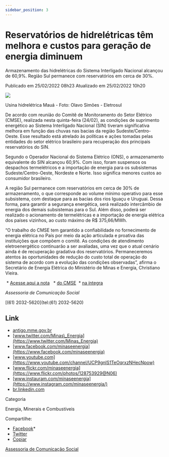 ```yaml
---
sidebar_position: 3
---
```


# Reservatórios de hidrelétricas têm melhora e custos para geração de energia diminuem

Armazenamento das hidrelétricas do Sistema Interligado Nacional alcançou de 60,9%. Região Sul permanece com reservatórios em cerca de 30%.

Publicado em 25/02/2022 08h23 Atualizado em 25/02/2022 10h20

![ ](https://www.gov.br/mme/pt-br/assuntos/noticias/reservatorios-das-hidreletricas-tem-melhora-e-custos-para-geracao-de-energia-diminuem/uhe-maua-capa-4-olavo-simoes-eletrosul.png/@@images/59d39612-046f-4d0e-9cf7-0d524b5fa94a.png)

Usina hidrelétrica Mauá - Foto: Olavo Simões - Eletrosul

De acordo com reunião do Comitê de Monitoramento do Setor Elétrico (CMSE), realizada nesta quinta-feira (24/02), as condições de suprimento energético ao Sistema Interligado Nacional (SIN) tiveram significativa melhora em função das chuvas nas bacias da região Sudeste/Centro-Oeste. Esse resultado está atrelado às políticas e ações tomadas pelas entidades do setor elétrico brasileiro para recuperação dos principais reservatórios do SIN.

Segundo o Operador Nacional do Sistema Elétrico (ONS), o armazenamento equivalente do SIN alcançou 60,9%. Com isso, foram suspensos os despachos termelétricos e a importação de energia para os subsistemas Sudeste/Centro-Oeste, Nordeste e Norte. Isso significa menores custos ao consumidor brasileiro.

A região Sul permanece com reservatórios em cerca de 30% de armazenamento, o que corresponde ao volume mínimo operativo para esse subsistema, com destaque para as bacias dos rios Iguaçu e Uruguai. Dessa forma, para garantir a segurança energética, será realizado intercâmbio de energia dos demais subsistemas para o Sul. Além disso, poderá ser realizado o acionamento de termelétricas e a importação de energia elétrica dos países vizinhos, ao custo máximo de R$ 375,66/MWh.

“O trabalho do CMSE tem garantido a confiabilidade no fornecimento de energia elétrica no País por meio da ação articulada e proativa das instituições que compõem o comitê. As condições de atendimento eletroenergético continuarão a ser avaliadas, uma vez que o atual cenário ainda é de recuperação gradativa dos reservatórios. Permaneceremos atentos às oportunidades de redução do custo total de operação do sistema de acordo com a evolução das condições observadas”, afirma o Secretário de Energia Elétrica do Ministério de Minas e Energia, Christiano Vieira.

 *   [Acesse aqui a nota](https://www.gov.br/mme/pt-br/assuntos/noticias/cmse-avalia-em-reuniao-extraordinaria-condicoes-de-atendimento-ao-sistema-interligado-nacional-2013-sin-e-reduz-teto-de-custos-para-os-despachos-termeletricos-adicionais) 
 *   [do CMSE](https://www.gov.br/mme/pt-br/assuntos/noticias/cmse-avalia-em-reuniao-extraordinaria-condicoes-de-atendimento-ao-sistema-interligado-nacional-2013-sin-e-reduz-teto-de-custos-para-os-despachos-termeletricos-adicionais) 
 *   [na íntegra](https://www.gov.br/mme/pt-br/assuntos/noticias/cmse-avalia-em-reuniao-extraordinaria-condicoes-de-atendimento-ao-sistema-interligado-nacional-2013-sin-e-reduz-teto-de-custos-para-os-despachos-termeletricos-adicionais) 

_Assessoria de Comunicação Social_

[(61) 2032-5620](tel:(61) 2032-5620)


## Link 
 
 - [antigo.mme.gov.br](http://antigo.mme.gov.br/)  
 - [www.twitter.com/Minas\_Energia](https://www.twitter.com/Minas_Energia)  
 - [www.facebook.com/minaseenergia](https://www.facebook.com/minaseenergia)  
 - [www.youtube.com](https://www.youtube.com/channel/UCP9gnlS1TeOqrxzNHecNpow)  
 - [www.flickr.com/minaseenergia](https://www.flickr.com/photos/128753929@N06)  
 - [www.instauram.com/minaseenergia](https://www.instagram.com/minaseenergia/)  
 - [br.linkedin.com](https://www.linkedin.com/company/35672369/admin/)

Categoria

Energia, Minerais e Combustíveis

Compartilhe:
*   [Facebook](https://www.facebook.com/sharer.php?u=https://www.gov.br/mme/pt-br/assuntos/noticias/reservatorios-das-hidreletricas-tem-melhora-e-custos-para-geracao-de-energia-diminuem)*    
*   [Twitter](https://twitter.com/share?text=Reservat%C3%B3rios%20de%20hidrel%C3%A9tricas%20t%C3%AAm%20melhora%20e%20custos%20para%20gera%C3%A7%C3%A3o%20de%20energia%20diminuem&url=https://www.gov.br/mme/resolveuid/70ee32e196424bb29d272b80af8b5833)
*   [Copiar](https://www.gov.br/mme/pt-br/assuntos/noticias/reservatorios-das-hidreletricas-tem-melhora-e-custos-para-geracao-de-energia-diminuem)

[Assessoria de Comunicação Social](/docs/minas-e-energia/links)
